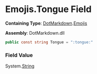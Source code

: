 # Emojis\.Tongue Field

**Containing Type**: [DotMarkdown](../../README.md)\.[Emojis](../README.md)

**Assembly**: DotMarkdown\.dll

```csharp
public const string Tongue = ":tongue:"
```

### Field Value

System\.[String](https://docs.microsoft.com/en-us/dotnet/api/system.string)